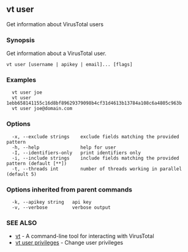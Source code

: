## vt user

Get information about VirusTotal users

### Synopsis

Get information about a VirusTotal user.

```
vt user [username | apikey | email]... [flags]
```

### Examples

```
  vt user joe
  vt user 1ebb658141155c16d8bf89629379098b4cf31d4613b13784a108c6a4805c963b
  vt user joe@domain.com
```

### Options

```
  -x, --exclude strings    exclude fields matching the provided pattern
  -h, --help               help for user
  -I, --identifiers-only   print identifiers only
  -i, --include strings    include fields matching the provided pattern (default [**])
  -t, --threads int        number of threads working in parallel (default 5)
```

### Options inherited from parent commands

```
  -k, --apikey string   api key
  -v, --verbose         verbose output
```

### SEE ALSO

* [vt](vt.md)	 - A command-line tool for interacting with VirusTotal
* [vt user privileges](vt_user_privileges.md)	 - Change user privileges

